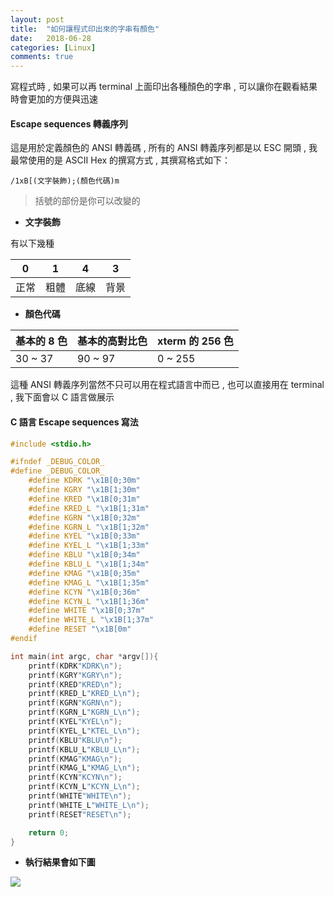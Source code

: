 ```yaml
---
layout: post
title:  "如何讓程式印出來的字串有顏色"
date:   2018-06-28
categories: [Linux]
comments: true
---
```


寫程式時 , 如果可以再 terminal 上面印出各種顏色的字串 , 可以讓你在觀看結果時會更加的方便與迅速

#### Escape sequences 轉義序列

這是用於定義顏色的 ANSI 轉義碼 , 所有的 ANSI 轉義序列都是以 ESC 開頭 , 我最常使用的是 ASCII Hex 的撰寫方式 , 其撰寫格式如下：

`/1xB[(文字裝飾);(顏色代碼)m`

> 括號的部份是你可以改變的

- <b>文字裝飾</b>

有以下幾種

| 0 | 1 | 4 | 3 |
| -------- | -------- | -------- | --- |
| 正常 | 粗體 | 底線 | 背景 |

- <b>顏色代碼</b>

| 基本的 8 色 | 基本的高對比色 | xterm 的 256 色 |
| -------- | -------- | -------- |
| 30 ~ 37 | 90 ~ 97 | 0 ~ 255 |

這種 ANSI 轉義序列當然不只可以用在程式語言中而已 , 也可以直接用在 terminal , 我下面會以 C 語言做展示

#### C 語言 Escape sequences 寫法

```cpp
#include <stdio.h>

#ifndef _DEBUG_COLOR_
#define _DEBUG_COLOR_
    #define KDRK "\x1B[0;30m"
    #define KGRY "\x1B[1;30m"
    #define KRED "\x1B[0;31m"
    #define KRED_L "\x1B[1;31m"
    #define KGRN "\x1B[0;32m"
    #define KGRN_L "\x1B[1;32m"
    #define KYEL "\x1B[0;33m"
    #define KYEL_L "\x1B[1;33m"
    #define KBLU "\x1B[0;34m"
    #define KBLU_L "\x1B[1;34m"
    #define KMAG "\x1B[0;35m"
    #define KMAG_L "\x1B[1;35m"
    #define KCYN "\x1B[0;36m"
    #define KCYN_L "\x1B[1;36m"
    #define WHITE "\x1B[0;37m"
    #define WHITE_L "\x1B[1;37m"
    #define RESET "\x1B[0m"
#endif

int main(int argc, char *argv[]){
    printf(KDRK"KDRK\n");
    printf(KGRY"KGRY\n");
    printf(KRED"KRED\n");
    printf(KRED_L"KRED_L\n");
    printf(KGRN"KGRN\n");
    printf(KGRN_L"KGRN_L\n");
    printf(KYEL"KYEL\n");
    printf(KYEL_L"KTEL_L\n");
    printf(KBLU"KBLU\n");
    printf(KBLU_L"KBLU_L\n");
    printf(KMAG"KMAG\n");
    printf(KMAG_L"KMAG_L\n");
    printf(KCYN"KCYN\n");
    printf(KCYN_L"KCYN_L\n");
    printf(WHITE"WHITE\n");
    printf(WHITE_L"WHITE_L\n");
    printf(RESET"RESET\n");

    return 0;
}
```

- <b>執行結果會如下圖</b>

![](https://i.imgur.com/lm89GZN.png)
